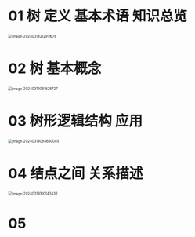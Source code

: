 # 01 树 定义 基本术语 知识总览

<img src="https://cvp.oss-cn-shanghai.aliyuncs.com/picgo/202403182129882.png" alt="image-20240318212911678" style="zoom:50%;" />



# 02 树 基本概念

<img src="https://cvp.oss-cn-shanghai.aliyuncs.com/picgo/202403190816361.png" alt="image-20240319081628727" style="zoom:50%;" />



# 03 树形逻辑结构 应用

<img src="https://cvp.oss-cn-shanghai.aliyuncs.com/picgo/202403190846308.png" alt="image-20240319084630085" style="zoom:50%;" />



# 04 结点之间 关系描述

<img src="https://cvp.oss-cn-shanghai.aliyuncs.com/picgo/202403191001846.png" alt="image-20240319100143432" style="zoom:50%;" />

# 05 
